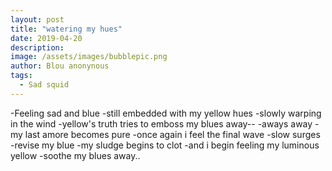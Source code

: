 ```yaml
---
layout: post
title: "watering my hues"
date: 2019-04-20
description: 
image: /assets/images/bubblepic.png
author: Blou anonynous
tags:
  - Sad squid
---
```

-Feeling sad and blue
-still embedded with my yellow hues
-slowly warping in the wind
-yellow's truth tries to emboss my blues away--
-aways away
-my last amore becomes pure
-once again i feel the final wave
-slow surges
-revise my blue
-my sludge begins to clot
-and i begin feeling my luminous yellow
-soothe my blues away..


